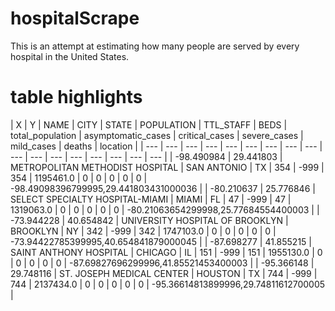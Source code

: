 # hospitalScrape
This is an attempt at estimating how many people are served by every hospital in the United States.

# table highlights

| X | Y | NAME | CITY | STATE | POPULATION | TTL_STAFF | BEDS | total_population | asymptomatic_cases | critical_cases | severe_cases | mild_cases | deaths | location |
| --- | --- | --- |  --- | --- | --- | --- | --- | --- | --- | --- | --- | --- | --- | --- | --- | --- |
| -98.490984 | 29.441803 | METROPOLITAN METHODIST HOSPITAL | SAN ANTONIO | TX | 354 | -999 | 354 | 1195461.0  | 0 | 0 | 0 | 0 | 0  | -98.49098396799995,29.441803431000036 | 
| -80.210637 | 25.776846 | SELECT SPECIALTY HOSPITAL-MIAMI | MIAMI | FL | 47 | -999 | 47  | 1319063.0  | 0 | 0 | 0 | 0 | 0 |   -80.21063654299998,25.77684554400003 |
| -73.944228 | 40.654842 | UNIVERSITY  HOSPITAL OF BROOKLYN | BROOKLYN |   NY | 342 | -999 | 342  | 1747103.0 |   0 | 0 | 0 | 0 | 0 |   -73.94422785399995,40.654841879000045 | 
| -87.698277 | 41.855215 | SAINT ANTHONY HOSPITAL | CHICAGO |  IL | 151 | -999 | 151 |    1955130.0 |   0 | 0 | 0 | 0 | 0 |  -87.69827696299996,41.85521453400003 |
| -95.366148 | 29.748116 | ST.  JOSEPH  MEDICAL  CENTER | HOUSTON |   TX | 744 | -999 | 744  | 2137434.0 |  0 | 0 | 0 | 0 | 0 |  -95.36614813899996,29.74811612700005 |
 

